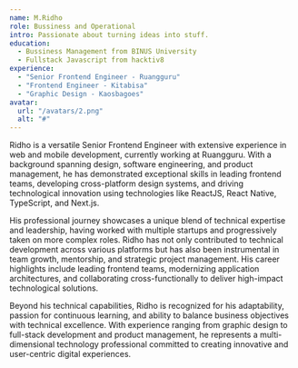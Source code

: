 ```yaml
---
name: M.Ridho
role: Bussiness and Operational
intro: Passionate about turning ideas into stuff.
education:
  - Bussiness Management from BINUS University
  - Fullstack Javascript from hacktiv8
experience:
  - "Senior Frontend Engineer - Ruangguru"
  - "Frontend Engineer - Kitabisa"
  - "Graphic Design - Kaosbagoes"
avatar:
  url: "/avatars/2.png"
  alt: "#"
---
```



Ridho is a versatile Senior Frontend Engineer with extensive experience in web and mobile development, currently working at Ruangguru. With a background spanning design, software engineering, and product management, he has demonstrated exceptional skills in leading frontend teams, developing cross-platform design systems, and driving technological innovation using technologies like ReactJS, React Native, TypeScript, and Next.js.

His professional journey showcases a unique blend of technical expertise and leadership, having worked with multiple startups and progressively taken on more complex roles. Ridho has not only contributed to technical development across various platforms but has also been instrumental in team growth, mentorship, and strategic project management. His career highlights include leading frontend teams, modernizing application architectures, and collaborating cross-functionally to deliver high-impact technological solutions.

Beyond his technical capabilities, Ridho is recognized for his adaptability, passion for continuous learning, and ability to balance business objectives with technical excellence. With experience ranging from graphic design to full-stack development and product management, he represents a multi-dimensional technology professional committed to creating innovative and user-centric digital experiences.